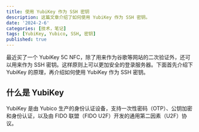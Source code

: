 ```yaml
---
title: 使用 YubiKey 作为 SSH 密钥
description: 这篇文章介绍了如何使用 YubiKey 作为 SSH 密钥。
date: '2024-2-6'
categories: [技术，笔记]
tags: [YubiKey, Yubico, SSH, 密钥]
published: true
---
```


最近买了一个 YubiKey 5C NFC，除了用来作为谷歌等网站的二次验证外，还可以用来作为 SSH 密钥。这样原则上可以更加安全的登录服务器。下面首先介绍下 YubiKey 的原理，再介绍如何使用 YubiKey 作为 SSH 密钥。

## 什么是 YubiKey

YubiKey 是由 Yubico 生产的身份认证设备，支持一次性密码（OTP）、公钥加密和身份认证，以及由 FIDO 联盟（FIDO U2F）开发的通用第二因素（U2F）协议。
